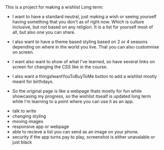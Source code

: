 This is a project for making a wishlist
Long term:

- I want to have a standard neutral, just making a wish or seeing yourself having something that you don't as of right now. Which is culture inclusive, but not based on any religion. It is a list for yourself most of all, but also one you can share.
- I also want to have a theme based styling based on 2 or 4 seasons depending on where in the world you live. That you can also customnise on screen.
- I want also want to show of what I've learned, so have several links on screen for changing the CSS like in the course.

- I also want a thingsIwantYouToBuyToMe button to add a wishlist mostly meant for birthdays.

- So the original page is like a webpage thats mostly for fun while showcasing my progress, so the wishlist itsealf is updated long term while I'm learning to a point where you can use it as an app.

* talk to write
* changing styling
* moving images
* responsive app or webpage
* able to recieve a list you can send as an image on your phone.
* security if the app turns pay to play, screenshot is either unavalable or just black
